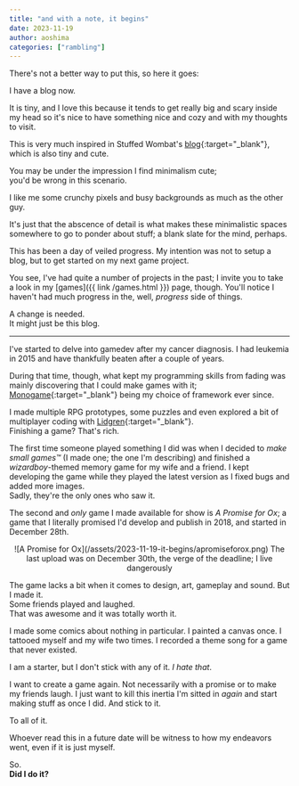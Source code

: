 ```yaml
---
title: "and with a note, it begins"
date: 2023-11-19
author: aoshima
categories: ["rambling"]
---
```


There's not a better way to put this, so here it goes:

I have a blog now.

It is tiny, and I love this because it tends to get really big and scary inside my head so it's nice to have something nice and cozy and with my thoughts to visit.

This is very much inspired in Stuffed Wombat's [blog](http://stuffedwomb.at){:target="_blank"}, which is also tiny and cute.

You may be under the impression I find minimalism cute;  
you'd be wrong in this scenario.

I like me some crunchy pixels and busy backgrounds as much as the other guy.

It's just that the abscence of detail is what makes these minimalistic spaces somewhere to go to ponder about stuff; a blank slate for the mind, perhaps.

This has been a day of veiled progress. My intention was not to setup a blog, but to get started on my next game project.

You see, I've had quite a number of projects in the past; I invite you to take a look in my [games]({{ link /games.html }}) page, though. You'll notice I haven't had much progress in the, well, _progress_ side of things.

A change is needed.  
It might just be this blog.


---


I've started to delve into gamedev after my cancer diagnosis. I had leukemia in 2015 and have thankfully beaten after a couple of years.

During that time, though, what kept my programming skills from fading was mainly discovering that I could make games with it; [Monogame](https://monogame.net/){:target="_blank"} being my choice of framework ever since.

I made multiple RPG prototypes, some puzzles and even explored a bit of multiplayer coding with [Lidgren](https://github.com/lidgren/lidgren-network-gen3){:target="_blank"}.  
Finishing a game? That's rich.

The first time someone played something I did was when I decided to _make small games™_ (I made one; the one I'm describing) and finished a _wizardboy_-themed memory game for my wife and a friend. I kept developing the game while they played the latest version as I fixed bugs and added more images.  
Sadly, they're the only ones who saw it.

The second and _only_ game I made available for show is _A Promise for Ox_; a game that I literally promised I'd develop and publish in 2018, and started in December 28th.

<p style="text-align: center;">
![A Promise for Ox](/assets/2023-11-19-it-begins/apromiseforox.png)
The last upload was on December 30th, the verge of the deadline; I live dangerously
</p>

The game lacks a bit when it comes to design, art, gameplay and sound. But I made it.  
Some friends played and laughed.  
That was awesome and it was totally worth it.

I made some comics about nothing in particular.
I painted a canvas once.
I tattooed myself and my wife two times.
I recorded a theme song for a game that never existed.

I am a starter, but I don't stick with any of it. _I hate that_.

I want to create a game again. Not necessarily with a promise or to make my friends laugh. I just want to kill this inertia I'm sitted in _again_ and start making stuff as once I did. And stick to it.

To all of it.

Whoever read this in a future date will be witness to how my endeavors went, even if it is just myself.

So.  
__Did I do it?__